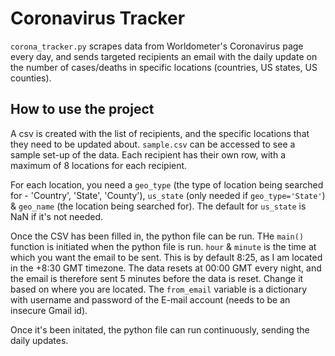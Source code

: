 # Coronavirus Tracker
<code>corona_tracker.py</code> scrapes data from Worldometer's Coronavirus page every day, and sends targeted recipients an email with the daily update on the number of cases/deaths in specific locations (countries, US states, US counties).

## How to use the project
A csv is created with the list of recipients, and the specific locations that they need to be updated about. <code>sample.csv</code> can be accessed to see a sample set-up of the data. Each recipient has their own row, with a maximum of 8 locations for each recipient.

For each location, you need a <code>geo_type</code> (the type of location being searched for - 'Country', 'State', 'County'), <code>us_state</code> (only needed if <code>geo_type='State'</code>) & <code>geo_name</code> (the location being searched for). The default for <code>us_state</code> is NaN if it's not needed. 

Once the CSV has been filled in, the python file can be run. THe <code>main()</code> function is initiated when the python file is run. <code>hour</code> & <code>minute</code> is the time at which you want the email to be sent. This is by default 8:25, as I am located in the +8:30 GMT timezone. The data resets at 00:00 GMT every night, and the email is therefore sent 5 minutes before the data is reset. Change it based on where you are located. The <code>from_email</code> variable is a dictionary with username and password of the E-mail account (needs to be an insecure Gmail id). 

Once it's been initated, the python file can run continuously, sending the daily updates. 
